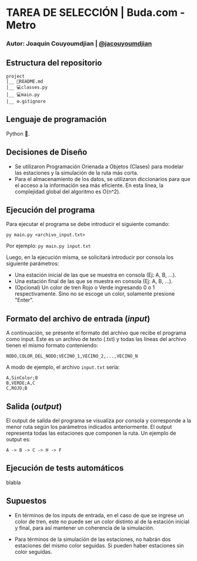 # TAREA DE SELECCIÓN | Buda.com - Metro

### Autor: Joaquín Couyoumdjian | [@jacouyoumdjian](https://www.github.com/jacouyoumdjian)

## Estructura del repositorio

```
project
│__ 📑README.md
│__ 💻classes.py
│__ 💻main.py
|__ ⚙️.gitignore

```

## Lenguaje de programación

Python :snake:.

## Decisiones de Diseño

- Se utilizaron Programación Orienada a Objetos (Clases) para modelar las estaciones y la simulación de la ruta más corta.
- Para el almacenamiento de los datos, se utilizaron diccionarios para que el acceso a la información sea más eficiente. En esta línea, la complejidad global del algoritmo es O(n^2).

## Ejecución del programa

Para ejecutar el programa se debe introducir el siguiente comando:

`py main.py <archivo_input.txt>`

Por ejemplo: `py main.py input.txt`

Luego, en la ejecución misma, se solicitará introducir por consola los siguiente parámetros:

- Una estación inicial de las que se muestra en consola (Ej: A, B, ...).
- Una estación final de las que se muestra en consola (Ej: A, B, ...).
- (Opcional) Un color de tren Rojo o Verde ingresando 0 o 1 respectivamente. Sino no se escoge un color, solamente presione "Enter".

## Formato del archivo de entrada (_input_)

A continuación, se presente el formato del archivo que recibe el programa como input. Este es un archivo de texto (.txt) y todas las líneas del archivo tienen el mismo formato conteniendo:

`NODO,COLOR_DEL_NODO;VECINO_1,VECINO_2,...,VECINO_N`

A modo de ejemplo, el archivo `input.txt` sería:

```
A,SinColor;B
B,VERDE;A,C
C,ROJO;B
```

## Salida (_output_)

El output de salida del programa se visualiza por consola y corresponde a la menor ruta según los parámetros indicados anteriormente. El output representa todas las estaciones que componen la ruta. Un ejemplo de output es:

```
A -> B -> C -> H -> F
```

## Ejecución de tests automáticos

blabla

## Supuestos

- En términos de los inputs de entrada, en el caso de que se ingrese un color de tren, este no puede ser un color distinto al de la estación inicial y final, para así mantener un coherencia de la simulación.

- Para términos de la simulación de las estaciones, no habrán dos estaciones del mismo color seguidas. Si pueden haber estaciones sin color seguidas.
